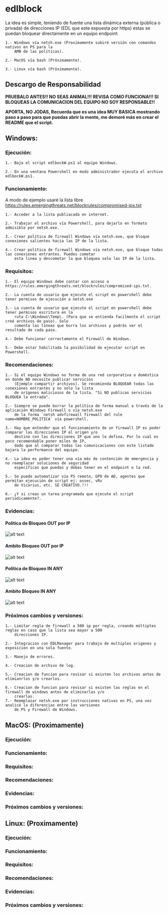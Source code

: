 # edlblock

La idea es simple, teniendo de fuente una lista dinámica externa (pública o privada) de direcciones IP (EDL que este expuesta por https) estas se puedan bloquear directamente en un equipo endpoint:

    1.- Windows vía netsh.exe (Proximamente subiré versión con comandos nativos en PS para la 
        AMB de las políticas).

    2.- MacOS vía bash (Próximamente).

    3.- Linux vía bash (Próximamente).

## Descargo de Responsabilidad

**PRUEBALO ANTES!! NO SEAS ANIMAL!!! REVISA COMO FUNCIONA!!! SI BLOQUEAS LA COMUNICACION DEL EQUIPO NO SOY RESPONSABLE!!**

**APORTA, NO JODAS, Recuerda que es una idea MUY BASICA mostrando paso a paso para que puedas abrir la mente, me demoré más en crear el README que el script.**

## **Windows:**

### Ejecución:

    1.- Baja el script edlbockW.ps1 al equipo Windows.

    2.- En una ventana Powershell en modo administrador ejecuta el archivo edlbockW.ps1.

### Funcionamiento:

A modo de ejemplo usaré la lista libre https://rules.emergingthreats.net/blockrules/compromised-ips.txt

    1.- Acceder a la lista publiacada en internet.

    2.- Trabajar el archivo vía Powershell, para dejarlo en formato admisible por netsh.exe.

    3.- Crear política de firewall Windows vía netsh.exe, que bloque conexiones salientes hacia las IP de la lista.

    4.- Crear política de firewall Windows vía netsh.exe, que bloque todas las conexiones entrantes. Puedes cometar 
        esta linea y descometar la que bloquea solo las IP de la lista.


### Requisitos:

    1.- El equipo Windows debe contar con acceso a https://rules.emergingthreats.net/blockrules/compromised-ips.txt.

    2.- La cuenta de usuario que ejecute el script en powershell debe tener permisos de ejecución a netsh.exe 

    3.- La cuenta de usuario que ejecute el script en powershell debe tener permisos escritura en la 
        ruta C:\Windows\Temp\. (Para que se entienda facilmente el script creé archivos de paso). Solo
        comenta las lineas que borra los archivos y podrás ver el resultado de cada paso.

    4.- Debe funcionar correctamente el Firewall de Windows.

    5.- Debe estar habilitada la posibilidad de ejecutar script en Powershell.

### Recomendaciones:

    1.- Si el equipo Windows no forma de una red corporativa o doméstica en donde NO necesite publicar servicios
        (Ejemplo compartir archivos). Se recomienda BLOQUEAR todas las conexiones entrantes y no solo la lista
        de orígenes maliciosos de la lista. "Si NO publicas servicios BLOQUEA la entrada".

    2.- Siempre se puede borrar la política de forma manual a través de la aplicación Windows Firewall o vía netsh.exe
        de la forma `netsh advfirewall firewall del rule name=NOMBRE_POLITICA` vía powershell.

    3.- Hay que entender que el funcionamiento de un firewall IP es poder comparar las direcciones IP el origen y/o 
        destino con las direcciones IP que uno le defina. Por lo cual es poco recomendable poner miles de IP, 
        dado que al comparar todas las comunicaciones con este listado bajara la performance del equipo.

    4.- La idea es poder tener una vía más de contención de emergencia y no reemplazar soluciones de seguridad 
        específicas que puedas y debas tener en el endpoint o la red.

    5.- Se puede automatizar vía PS remoto, GPO de AD, agentes que permitan ejecución de script ej: ossec, vRx 
        de Vicarius, etc. SE CREATIVO.!!!
    
    6.- ¿Y si creas un tarea programada que ejecute el script periodicamente?.


### Evidencias:

#### Politica de Bloqueo OUT por IP

![alt text](https://github.com/m4m00th/edlblock/blob/main/images/WinFW_Block_OUT_IP.png)


#### Ambito Bloqueo OUT por IP

![alt text](https://github.com/m4m00th/edlblock/blob/main/images/WinFW_Block_OUT_IP_ambito.png)


#### Politica de Bloqueo IN ANY

![alt text](https://github.com/m4m00th/edlblock/blob/main/images/WinFW_Block_IN_all.png)


#### Ambito Bloqueo IN ANY

![alt text](https://github.com/m4m00th/edlblock/blob/main/images/WinFW_Block_IN_all_ambito.png)


### Próximos cambios y versiones:

    1.- Limitar regla de firewall a 500 ip por regla, creando múltiples reglas en caso que la lista sea mayor a 500 
        direcciones IP.

    2.- Integracion con EDLManager para trabajo de multiples origenes y exposicion en una sola fuente.

    3.- Manejo de errores.

    4.- Creacion de archivo de log.

    5.- Creacion de funcion para revisar si existen los archivos antes de elimianrlos y/o crearlos.

    6.- Creacion de funcion para revisar si existen las reglas en el firewall de windows antes de eliminarlas y/o 
        crearlas.
    7.- Reemplazar netsh.exe por instrucciones nativas en PS, una vez analicé la diferencias entre las versiones
        de PS y Firewall de Windows.

## **MacOS: (Proximamente)**

### Ejecución:
### Funcionamiento:
### Requisitos:
### Recomendaciones:
### Evidencias:
### Próximos cambios y versiones:


## **Linux: (Proximamente)**

### Ejecución:
### Funcionamiento:
### Requisitos:
### Recomendaciones:
### Evidencias:
### Próximos cambios y versiones:
